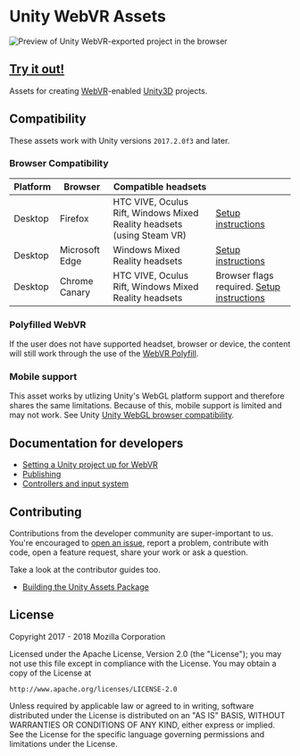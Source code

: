 # Unity WebVR Assets

![Preview of Unity WebVR-exported project in the browser](https://raw.githubusercontent.com/caseyyee/unity-webvr-export/master/img/preview.gif)

## **[Try it out!](https://caseyyee.github.io/unity-webvr-export/)**

Assets for creating [WebVR](https://webvr.rocks/)-enabled [Unity3D](https://unity3d.com/) projects.

## Compatibility

These assets work with Unity versions `2017.2.0f3` and later.

### Browser Compatibility

| Platform | Browser | Compatible headsets | |
| --- | --- | --- | --- |
| Desktop | Firefox | HTC VIVE, Oculus Rift, Windows Mixed Reality headsets (using Steam VR) | [Setup instructions](https://webvr.rocks/firefox) |
| Desktop | Microsoft Edge | Windows Mixed Reality headsets | [Setup instructions](https://webvr.rocks/microsoft_edge) |
| Desktop | Chrome Canary | HTC VIVE, Oculus Rift, Windows Mixed Reality headsets | Browser flags required. [Setup instructions](https://webvr.rocks/chrome) |

### Polyfilled WebVR
If the user does not have supported headset, browser or device, the content will still work through the use of the [WebVR Polyfill](https://github.com/immersive-web/webvr-polyfill).

### Mobile support

This asset works by utlizing Unity's WebGL platform support and therefore shares the same limitations. Because of this, mobile support is limited and may not work.  See Unity [Unity WebGL browser compatibility](https://docs.unity3d.com/560/Documentation/Manual/webgl-browsercompatibility.html).

## Documentation for developers

* [Setting a Unity project up for WebVR](https://github.com/caseyyee/unity-webvr-export/blob/master/docs/project-setup.md)
* [Publishing](https://github.com/caseyyee/unity-webvr-export/blob/master/docs/publishing.md)
* [Controllers and input system](https://github.com/caseyyee/unity-webvr-export/blob/master/docs/controllers.md)

## Contributing

Contributions from the developer community are super-important to us. You're encouraged to [open an issue](https://github.com/caseyyee/unity-webvr-export/issues/new), report a problem, contribute with code, open a feature request, share your work or ask a question.

Take a look at the contributor guides too.

* [Building the Unity Assets Package](https://github.com/caseyyee/unity-webvr-export/blob/master/docs/build.md)

## License

Copyright 2017 - 2018 Mozilla Corporation

Licensed under the Apache License, Version 2.0 (the "License");
you may not use this file except in compliance with the License.
You may obtain a copy of the License at

    http://www.apache.org/licenses/LICENSE-2.0

Unless required by applicable law or agreed to in writing, software
distributed under the License is distributed on an "AS IS" BASIS,
WITHOUT WARRANTIES OR CONDITIONS OF ANY KIND, either express or implied.
See the License for the specific language governing permissions and
limitations under the License.
